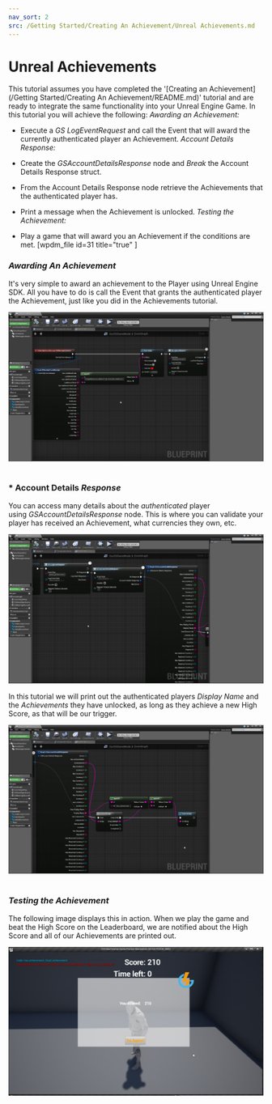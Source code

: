 ```yaml
---
nav_sort: 2
src: /Getting Started/Creating An Achievement/Unreal Achievements.md
---
```


# Unreal Achievements

This tutorial assumes you have completed the '[Creating an Achievement](/Getting Started/Creating An Achievement/README.md)' tutorial and are ready to integrate the same functionality into your Unreal Engine Game. In this tutorial you will achieve the following: *Awarding an Achievement:*

  * Execute a *GS LogEventRequest* and call the Event that will award the currently authenticated player an Achievement.
*Account Details Response:*

  * Create the *GSAccountDetailsResponse* node and *Break* the Account Details Response struct.
  * From the Account Details Response node retrieve the Achievements that the authenticated player has.
  * Print a message when the Achievement is unlocked.
*Testing the Achievement:*

  * Play a game that will award you an Achievement if the conditions are met.
[wpdm_file id=31 title="true" ]

### *Awarding An Achievement*

It's very simple to award an achievement to the Player using Unreal Engine SDK. All you have to do is call the Event that grants the authenticated player the Achievement, just like you did in the Achievements tutorial.

![l](img/UR/1.png)
 

### * Account Details *Response*

You can access many details about the *authenticated* player using *GSAccountDetailsResponse* node. This is where you can validate your player has received an Achievement, what currencies they own, etc.

![l](img/UR/2.png)

In this tutorial we will print out the authenticated players *Display Name* and the *Achievements* they have unlocked, as long as they achieve a new High Score, as that will be our trigger.

![l](img/UR/3.png)
 

### *Testing the Achievement*

The following image displays this in action. When we play the game and beat the High Score on the Leaderboard, we are notified about the High Score and all of our Achievements are printed out.

![l](img/UR/4.png)
